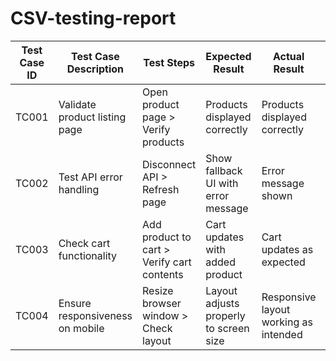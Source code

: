 # CSV-testing-report

 <thead>
  <table>
            <tr>
                <th>Test Case ID</th>
                <th>Test Case Description</th>
                <th>Test Steps</th>
                <th>Expected Result</th>
                <th>Actual Result</th>
                <th>Status</th>
                <th>Severity Level</th>
                <th>Assigned To</th>
                <th>Remarks</th>
            </tr>
        </thead>
        <tbody>
            <tr>
                <td>TC001</td>
                <td>Validate product listing page</td>
                <td>Open product page > Verify products</td>
                <td>Products displayed correctly</td>
                <td>Products displayed correctly</td>
                <td>Passed</td>
                <td>Low</td>
                <td>-</td>
                <td>No issues found</td>
            </tr>
            <tr>
                <td>TC002</td>
                <td>Test API error handling</td>
                <td>Disconnect API > Refresh page</td>
                <td>Show fallback UI with error message</td>
                <td>Error message shown</td>
                <td>Passed</td>
                <td>Medium</td>
                <td>-</td>
                <td>Handled gracefully</td>
            </tr>
            <tr>
                <td>TC003</td>
                <td>Check cart functionality</td>
                <td>Add product to cart > Verify cart contents</td>
                <td>Cart updates with added product</td>
                <td>Cart updates as expected</td>
                <td>Passed</td>
                <td>High</td>
                <td>-</td>
                <td>Works as expected</td>
            </tr>
            <tr>
                <td>TC004</td>
                <td>Ensure responsiveness on mobile</td>
                <td>Resize browser window > Check layout</td>
                <td>Layout adjusts properly to screen size</td>
                <td>Responsive layout working as intended</td>
                <td>Passed</td>
                <td>Medium</td>
                <td>-</td>
                <td>Test successful</td>
            </tr>
        </tbody>
  </table>

